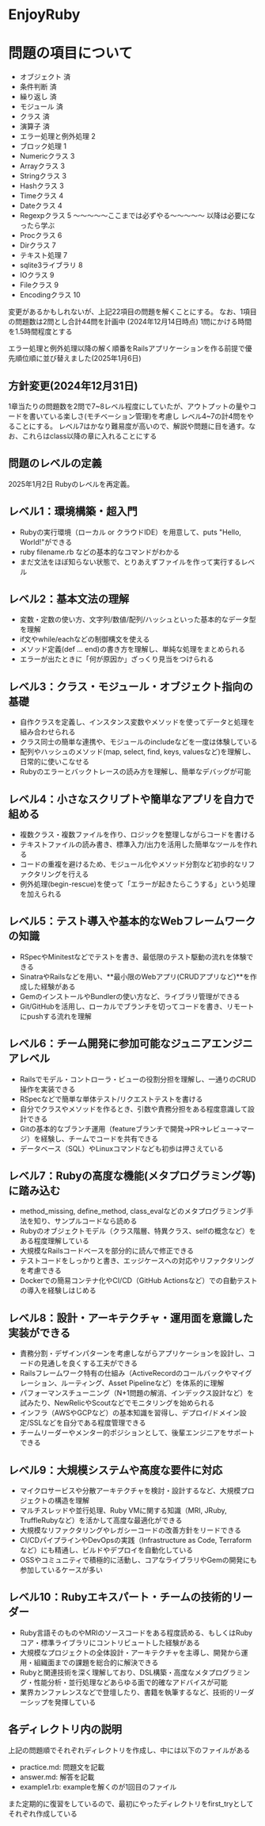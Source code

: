 # EnjoyRuby

# 問題の項目について
- オブジェクト 済
- 条件判断 済
- 繰り返し 済
- モジュール 済
- クラス 済
- 演算子 済
- エラー処理と例外処理 2
- ブロック処理 1
- Numericクラス 3
- Arrayクラス 3
- Stringクラス 3
- Hashクラス 3
- Timeクラス 4 
- Dateクラス 4
- Regexpクラス 5
～～～～～ここまでは必ずやる～～～～～ 以降は必要になったら学ぶ
- Procクラス 6
- Dirクラス 7
- テキスト処理 7
- sqlite3ライブラリ 8
- IOクラス 9
- Fileクラス 9
- Encodingクラス 10


変更があるかもしれないが、上記22項目の問題を解くことにする。
なお、1項目の問題数は2問とし合計44問を計画中 (2024年12月14日時点)
1問にかける時間を1.5時間程度とする

エラー処理と例外処理以降の解く順番をRailsアプリケーションを作る前提で優先順位順に並び替えました(2025年1月6日)

## 方針変更(2024年12月31日)
1章当たりの問題数を2問で7~8レベル程度にしていたが、アウトプットの量やコードを書いている楽しさ(モチベーション管理)を考慮し
レベル4~7の計4問をやることにする。
レベル7はかなり難易度が高いので、解説や問題に目を通す。なお、これらはclass以降の章に入れることにする


## 問題のレベルの定義
2025年1月2日 Rubyのレベルを再定義。

## レベル1：環境構築・超入門
- Rubyの実行環境（ローカル or クラウドIDE）を用意して、puts "Hello, World!"ができる
- ruby filename.rb などの基本的なコマンドがわかる
- まだ文法をほぼ知らない状態で、とりあえずファイルを作って実行するレベル

## レベル2：基本文法の理解
- 変数・定数の使い方、文字列/数値/配列/ハッシュといった基本的なデータ型を理解
- if文やwhile/eachなどの制御構文を使える
- メソッド定義(def ... end)の書き方を理解し、単純な処理をまとめられる
- エラーが出たときに「何が原因か」ざっくり見当をつけられる

## レベル3：クラス・モジュール・オブジェクト指向の基礎
- 自作クラスを定義し、インスタンス変数やメソッドを使ってデータと処理を組み合わせられる
- クラス同士の簡単な連携や、モジュールのincludeなどを一度は体験している
- 配列やハッシュのメソッド(map, select, find, keys, valuesなど)を理解し、日常的に使いこなせる
- Rubyのエラーとバックトレースの読み方を理解し、簡単なデバッグが可能

## レベル4：小さなスクリプトや簡単なアプリを自力で組める
- 複数クラス・複数ファイルを作り、ロジックを整理しながらコードを書ける
- テキストファイルの読み書き、標準入力/出力を活用した簡単なツールを作れる
- コードの重複を避けるため、モジュール化やメソッド分割など初歩的なリファクタリングを行える
- 例外処理(begin-rescue)を使って「エラーが起きたらこうする」という処理を加えられる

## レベル5：テスト導入や基本的なWebフレームワークの知識
- RSpecやMinitestなどでテストを書き、最低限のテスト駆動の流れを体験できる
- SinatraやRailsなどを用い、**最小限のWebアプリ(CRUDアプリなど)**を作成した経験がある
- GemのインストールやBundlerの使い方など、ライブラリ管理ができる
- Git/GitHubを活用し、ローカルでブランチを切ってコードを書き、リモートにpushする流れを理解

## レベル6：チーム開発に参加可能なジュニアエンジニアレベル
- Railsでモデル・コントローラ・ビューの役割分担を理解し、一通りのCRUD操作を実装できる
- RSpecなどで簡単な単体テスト/リクエストテストを書ける
- 自分でクラスやメソッドを作るとき、引数や責務分担をある程度意識して設計できる
- Gitの基本的なブランチ運用（featureブランチで開発→PR→レビュー→マージ）を経験し、チームでコードを共有できる
- データベース（SQL）やLinuxコマンドなども初歩は押さえている

## レベル7：Rubyの高度な機能(メタプログラミング等)に踏み込む
- method_missing, define_method, class_evalなどのメタプログラミング手法を知り、サンプルコードなら読める
- Rubyのオブジェクトモデル（クラス階層、特異クラス、selfの概念など）をある程度理解している
- 大規模なRailsコードベースを部分的に読んで修正できる
- テストコードをしっかりと書き、エッジケースへの対応やリファクタリングを考慮できる
- Dockerでの簡易コンテナ化やCI/CD（GitHub Actionsなど）での自動テストの導入を経験しはじめる

## レベル8：設計・アーキテクチャ・運用面を意識した実装ができる
- 責務分割・デザインパターンを考慮しながらアプリケーションを設計し、コードの見通しを良くする工夫ができる
- Railsフレームワーク特有の仕組み（ActiveRecordのコールバックやマイグレーション、ルーティング、Asset Pipelineなど）を体系的に理解
- パフォーマンスチューニング（N+1問題の解消、インデックス設計など）を試みたり、NewRelicやScoutなどでモニタリングを始められる
- インフラ（AWSやGCPなど）の基本知識を習得し、デプロイ/ドメイン設定/SSLなどを自分である程度管理できる
- チームリーダーやメンター的ポジションとして、後輩エンジニアをサポートできる

## レベル9：大規模システムや高度な要件に対応
- マイクロサービスや分散アーキテクチャを検討・設計するなど、大規模プロジェクトの構造を理解
- マルチスレッドや並行処理、Ruby VMに関する知識（MRI, JRuby, TruffleRubyなど）を活かして高度な最適化ができる
- 大規模なリファクタリングやレガシーコードの改善方針をリードできる
- CI/CDパイプラインやDevOpsの実践（Infrastructure as Code, Terraformなど）にも精通し、ビルドやデプロイを自動化している
- OSSやコミュニティで積極的に活動し、コアなライブラリやGemの開発にも参加しているケースが多い

## レベル10：Rubyエキスパート・チームの技術的リーダー
- Ruby言語そのものやMRIのソースコードをある程度読める、もしくはRubyコア・標準ライブラリにコントリビュートした経験がある
- 大規模なプロジェクトの全体設計・アーキテクチャを主導し、開発から運用・組織面までの課題を総合的に解決できる
- Rubyと関連技術を深く理解しており、DSL構築・高度なメタプログラミング・性能分析・並行処理などあらゆる面で的確なアドバイスが可能
- 業界カンファレンスなどで登壇したり、書籍を執筆するなど、技術的リーダーシップを発揮している


## 各ディレクトリ内の説明
上記の問題順でそれぞれディレクトリを作成し、中には以下のファイルがある
* practice.md: 問題文を記載
* answer.md: 解答を記載
* example1.rb: exampleを解くのが1回目のファイル

また定期的に復習をしているので、最初にやったディレクトリをfirst_tryとしてそれぞれ作成している
